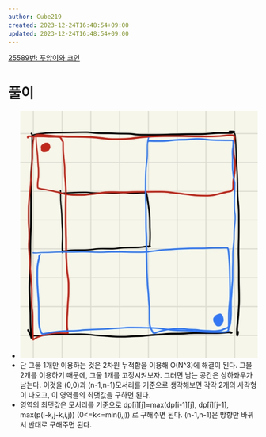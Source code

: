 ```yaml
---
author: Cube219
created: 2023-12-24T16:48:54+09:00
updated: 2023-12-24T16:48:54+09:00
---
```


[25589번: 푸앙이와 코인](https://www.acmicpc.net/problem/25589)

# 풀이

* ![|300](attachments/FdWZ-PjUAAA2Ka7.jpeg)
* 단 그물 1개만 이용하는 것은 2차원 누적합을 이용해 O(N^3)에 해결이 된다. 그물 2개를 이용하기 때문에, 그물 1개를 고정시켜보자. 그러면 남는 공간은 상하좌우가 남는다. 이것을 (0,0)과 (n-1,n-1)모서리를 기준으로 생각해보면 각각 2개의 사각형이 나오고, 이 영역들의 최댓값을 구하면 된다.
* 영역의 최댓값은 모서리를 기준으로 dp[i][j]=max(dp[i-1][j], dp[i][j-1], max(p(i-k,j-k,i,j)) (0<=k<=min(i,j)) 로 구해주면 된다. (n-1,n-1)은 방향만 바꿔서 반대로 구해주면 된다.